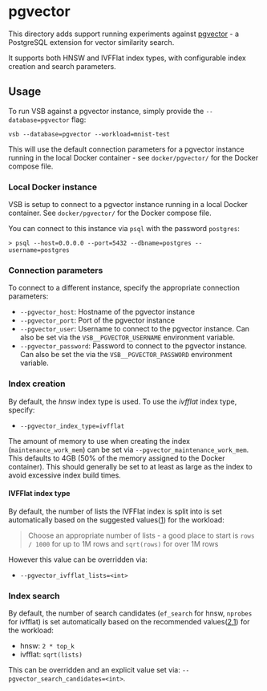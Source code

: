 # pgvector

This directory adds support running experiments against
[pgvector](https://github.com/pgvector/pgvector) - a PostgreSQL extension for
vector similarity search.

It supports both HNSW and IVFFlat index types, with configurable index creation
and search parameters.

## Usage

To run VSB against a pgvector instance, simply provide the `--database=pgvector`
flag:

```shell
vsb --database=pgvector --workload=mnist-test
```

This will use the default connection parameters for a pgvector instance running in
the local Docker container - see `docker/pgvector/` for the Docker compose file.

### Local Docker instance

VSB is setup to connect to a pgvector instance running in a local Docker container.
See `docker/pgvector/` for the Docker compose file.

You can connect to this instance via `psql` with the password `postgres`:

```shell
> psql --host=0.0.0.0 --port=5432 --dbname=postgres --username=postgres
```

### Connection parameters

To connect to a different instance, specify the appropriate connection parameters:

* `--pgvector_host`: Hostname of the pgvector instance
* `--pgvector_port`: Port of the pgvector instance
* `--pgvector_user`: Username to connect to the pgvector instance. Can also be set via
  the `VSB__PGVECTOR_USERNAME` environment variable.
* `--pgvector_password`: Password to connect to the pgvector instance. Can also be
  set the via the `VSB__PGVECTOR_PASSWORD` environment variable.

### Index creation

By default, the _hnsw_ index type is used. To use the _ivfflat_ index type, specify:

* `--pgvector_index_type=ivfflat`

The amount of memory to use when creating the index (`maintenance_work_mem`) can be set
via `--pgvector_maintenance_work_mem`. This defaults to 4GB (50% of the memory assigned
to the Docker container). This should generally be set to at least as large as
the index to avoid excessive index build times.

#### IVFFlat index type

By default, the number of lists the IVFFlat index is split into is set automatically
based on the suggested values([1]) for the workload:

> Choose an appropriate number of lists - a good place to start is `rows / 1000`
> for up to 1M rows and `sqrt(rows)` for over 1M rows

However this value can be overridden via:

* `--pgvector_ivfflat_lists=<int>`

### Index search

By default, the number of search candidates (`ef_search` for hnsw, `nprobes` for
ivfflat) is set automatically based on the recommended values([2],[1]) for the workload:

[1]: https://github.com/pgvector/pgvector?tab=readme-ov-file#ivfflat

[2]: https://github.com/pgvector/pgvector?tab=readme-ov-file#why-are-there-less-results-for-a-query-after-adding-an-hnsw-index

* hnsw: `2 * top_k`
* ivfflat: `sqrt(lists)`

This can be overridden and an explicit value set via:
`--pgvector_search_candidates=<int>`.
